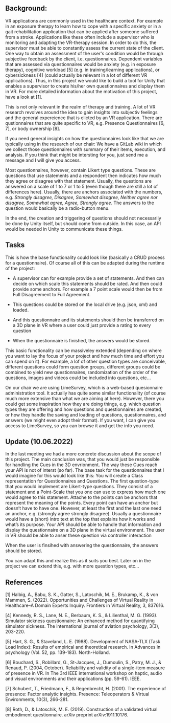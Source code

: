 ## Background: 
  VR applications are commonly used in the healthcare context. For example in an exposure therapy to learn how to cope with a specific anxiety or in a gait rehabilitation application that can be applied after someone suffered from a stroke. Applications like these often include a supervisor who is monitoring and adapting the VR-therapy session. In order to do this, the supervisor must be able to constantly assess the current state of the client. One way to obtain an assessment of the user's condition would be through subjective feedback by the client, i.e. questionnaires. Dependent variables that are assessed via questionnaires would be anxiety (e.g. in exposure therapy), cognitive workload [5] (e.g. in training/learning applications), or cybersickness [4] (could actually be relevant in a lot of different VR applications).
  Thus, in this project we would like to build a tool for Unity that enables a supervisor to create his/her own questionnaires and display them in VR. For more detailed information about the motivation of this project, have a look at [1].

  This is not only relevant in the realm of therapy and training. A lot of VR research revolves around the idea to gain insights into subjectiv feelings and the general expereience that is elicted by an VR application. There are qustionnaires that are quite specific to VR, e.g. Presence Questionnaires [6, 7], or body ownership [8].
  
  If you need general insights on how the questionnaires look like that we are typically using in the research of our chair: We have a GitLab wiki in which we collect those questionnaires with summary of their items, execution, and analysis. If you think that might be intersting for you, just send me a message and I will give you access. 
  
  Most questionnaires, however, contain Likert type questions. These are questions that use statements and a respondent then indicates how much they agree or disagree with that statement. Usually, the questions are answered on a scale of 1 to 7 or 1 to 5 (even though there are still a lot of differences here). Usually, there are anchors associated with the numbers, e.g. *Strongly disagree, Disagree, Somewhat disagree, Neither agree nor disagree, Somewhat agree, Agree, Strongly agree*. The answers to the question would basically be a radio-button menu. 

  In the end, the creation and triggering of questions should not necessarily be done by Unity itself, but should come from outside. In this case, an API would be needed in Unity to communicate these things. 

## Tasks

This is how the base functionality could look like (basically a CRUD process for a questionnaire). Of course all of this can be adapted during the runtime of the project: 

- A supervisor can for example provide a set of statements. And then can decide on which scale this statements should be rated. And then could provide some anchors. For example a 7 point scale would then be from Full Disagreement to Full Agreement. 

- This questions could be stored on the local drive (e.g. json, xml) and loaded. 

- And this questionnaire and its statements should then be transferred on a 3D plane in VR where a user could just provide a rating to every question

- When the questionnaire is finished, the answers would be stored.

  
This basic functionality can be massiveley extended (depending on where you want to lay the focus of your project and how much time and effort you can spend on it). For example, a lof of other question types are conceivable, different questions could form question groups, different groups could be combined to yield new questionnaires, randomization of the order of the questions, images and videos could be included into questions, etc...

On our chair we are using LimeSurvey, which is a web-based quesionnaire administration tool. It actually has quite some similar functionality (of course much more extensive than what we are aiming at here). However, there you could get some inspiration how they are doing things, e.g. which question types they are offering and how questions and questionnaires are created, or how they handle the saving and loading of questions, questionnaires, and answers (we might even adopt their format). If you want, I can give you access to LimeSurvey, so you can browse it and get the info you need. 

## Update (10.06.2022)

In the last meeting we had a more concrete discussion about the scope of this project. The main conclusion was, that you would just be responsible for handling the Cues in the 3D envrionment. The way these Cues reach your API is not of interst (so far). 
The base task for the questionnaires that I would imagine for this would look like this: 
You will create a Class representation for Questionnaires and Questions. The first question-type that you would implement are Likert-type questions. They consist of a statement and a Point-Scale that you one can use to express how much one would agree to this statement. Attache to the points can be anchors that represent the meaning of the points. Every point can have an anchor but doesn’t have to have one. However, at least the first and the last one need an anchor, e.g. (strongly agree strongly disagree).
Usually a questionnaire would have a (short) intro text at the top that explains how it works and what’s its purpose.
Your API should be able to handle that information and display the questionnaire on a 3D plane in the virtual environment. 
The user in VR should be able to anser these question via controller interaction 

When the user is finsihed with answering the questionnaire, the answers should be stored.

You can adapt this and realize this as it suits you best. Later on in the project we can extend this, e.g. with more question types, etc...

## References

  [1] Halbig, A., Babu, S. K., Gatter, S., Latoschik, M. E., Brukamp, K., & von Mammen, S. (2022). Opportunities and Challenges of Virtual Reality in Healthcare–A Domain Experts Inquiry. Frontiers in Virtual Reality, 3, 837616.


  [4] Kennedy, R. S., Lane, N. E., Berbaum, K. S., & Lilienthal, M. G. (1993). Simulator sickness questionnaire: An enhanced method for quantifying simulator sickness. The international journal of aviation psychology, 3(3), 203-220.

  [5] Hart, S. G., & Staveland, L. E. (1988). Development of NASA-TLX (Task Load Index): Results of empirical and theoretical research. In Advances in psychology (Vol. 52, pp. 139-183). North-Holland.

  [6] Bouchard, S., Robillard, G., St-Jacques, J., Dumoulin, S., Patry, M. J., & Renaud, P. (2004, October). Reliability and validity of a single-item measure of presence in VR. In The 3rd IEEE international workshop on haptic, audio and visual environments and their applications (pp. 59-61). IEEE.

  [7] Schubert, T., Friedmann, F., & Regenbrecht, H. (2001). The experience of presence: Factor analytic insights. Presence: Teleoperators & Virtual Environments, 10(3), 266-281.

  [8] Roth, D., & Latoschik, M. E. (2019). Construction of a validated virtual embodiment questionnaire. arXiv preprint arXiv:1911.10176.
